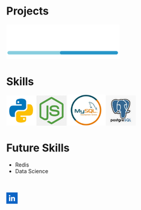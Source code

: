 # Projects
<a href="https://github.com/DevWare-C/TaskDev">
  <img src="src/devware_logo.png" alt="DaveWare" width='300'>
</a>
<br>

# Skills
<img src="src/python.png" alt="Python" width="80"/><img src="src/nodejs.png" alt="Node.js" width="80" />
<img src="src/mysql.png" alt="MySQL" width="100"/><img src="src/postgresql.png" alt="PostgreSQL" width="80" /> <br>

# Future Skills
- Redis
- Data Science


<br><br>
<a href="https://www.linkedin.com/in/maximiliano-zonta/">
  <img src="src/linkedin.png" alt="LinkedIn" width='30'>
</a>
